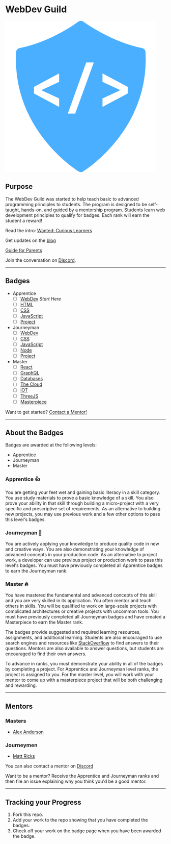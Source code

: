 # WebDev Guild

![logo](logo.png)

## Purpose

The WebDev Guild was started to help teach basic to advanced programming principles to students. The program is designed to be self-taught, hands-on, and guided by a mentorship program. Students learn web development principles to qualify for badges. Each rank will earn the student a reward!

Read the intro: [Wanted: Curious Learners](intro.md)

Get updates on the [blog](blog)

[Guide for Parents](parents.md)

Join the conversation on [Discord](https://discord.gg/PUcnnjV).

-----

## Badges

- Apprentice
  - [ ] [WebDev](apprentice/webdev.md) *Start Here*
  - [ ] [HTML](apprentice/html.md)
  - [ ] [CSS](apprentice/css.md)
  - [ ] [JavaScript](apprentice/javascript.md)
  - [ ] [Project](apprentice/project.md)
- Journeyman
  - [ ] [WebDev](journeyman/webdev.md)
  - [ ] [CSS](journeyman/css.md)
  - [ ] [JavaScript](journeyman/javascript.md)
  - [ ] [Node](journeyman/node.md)
  - [ ] [Project](journeyman/project.md)
- Master
  - [ ] [React](master/react.md)
  - [ ] [GraphQL](master/graphql.md)
  - [ ] [Databases](master/databases.md)
  - [ ] [The Cloud](master/cloud.md)
  - [ ] [IOT](master/iot.md)
  - [ ] [ThreeJS](master/threejs.md)
  - [ ] [Masterpiece](master/masterpiece.md)

Want to get started? [Contact a Mentor!](#mentors)

-----

## About the Badges

Badges are awarded at the following levels:

- Apprentice
- Journeyman
- Master

### Apprentice 👍
You are getting your feet wet and gaining basic literacy in a skill category. You use study materials to prove a basic knowledge of a skill. You also prove your ability in that skill through building a micro-project with a very specific and prescriptive set of requirements. As an alternative to building new projects, you may use previous work and a few other options to pass this level's badges.

### Journeyman 💪
You are actively applying your knowledge to produce quality code in new and creative ways. You are also demonstrating your knowledge of advanced concepts in your production code. As an alternative to project work, a developer can use previous project or production work to pass this level's badges. You must have previously completed all Apprentice badges to earn the Journeyman rank.

### Master 🔥
You have mastered the fundamental and advanced concepts of this skill and you are very skilled in its application. You often mentor and teach others in skills. You will be qualified to work on large-scale projects with complicated architectures or creative projects with uncommon tools. You must have previously completed all Journeyman badges and have created a Masterpiece to earn the Master rank.

The badges provide suggested and required learning resources, assignments, and additional learning. Students are also encouraged to use search engines and resources like [StackOverflow](https://stackoverflow.com) to find answers to their questions. Mentors are also available to answer questions, but students are encouraged to find their own answers.

To advance in ranks, you must demonstrate your ability in all of the badges by completing a project. For Apprentice and Journeyman level ranks, the project is assigned to you. For the master level, you will work with your mentor to come up with a masterpiece project that will be both challenging and rewarding. 

-----

## Mentors

### Masters

- [Alex Anderson](mailto:alexanderson1993@gmail.com)

### Journeymen

- [Matt Ricks](mailto:mgizmor37@gmail.com)

You can also contact a mentor on [Discord](https://discord.gg/PUcnnjV)

Want to be a mentor? Receive the Apprentice and Journeyman ranks and then file an issue explaining why you think you'd be a good mentor.

-----

## Tracking your Progress

1. Fork this repo.
2. Add your work to the repo showing that you have completed the badges. 
3. Check off your work on the badge page when you have been awarded the badge.

